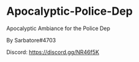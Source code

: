 # Apocalyptic-Police-Dep
Apocalyptic Ambiance for the Police Dep

By Sarbatore#4703 

Discord: https://discord.gg/NR46f5K
